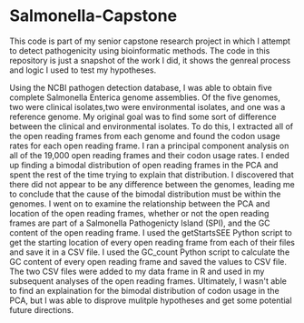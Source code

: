# Salmonella-Capstone
This code is part of my senior capstone research project in which I attempt to detect pathogenicity using bioinformatic methods. 
The code in this repository is just a snapshot of the work I did, it shows the genreal process and logic I used to test my hypotheses. 

Using the NCBI pathogen detection database, I was able to obtain five complete Salmonella Enterica genome assemblies. 
Of the five genomes, two were clinical isolates,two were environmental isolates, and one was a reference genome. 
My original goal was to find some sort of difference between the clinical and environmental isolates. 
To do this, I extracted all of the open reading frames from each genome and found the codon usage rates for each open reading frame. 
I ran a principal component analysis on all of the 19,000 open reading frames and their codon usage rates. 
I ended up finding a bimodal distribution of open reading frames in the PCA and spent the rest of the time trying to explain that distribution. 
I discovered that there did not appear to be any difference between the genomes, leading me to conclude that the cause of the bimodal distribution must be within the genomes.
I went on to examine the relationship between the PCA and location of the open reading frames, whether or not the open reading frames are part of a Salmonella Pathogenicty Island (SPI), and the GC content of the open reading frame. 
I used the getStartsSEE Python script to get the starting location of every open reading frame from each of their files and save it in a CSV file.
I used the GC_count Python script to calculate the GC content of every open reading frame and saved the values to CSV file. 
The two CSV files were added to my data frame in R and used in my subsequent analyses of the open reading frames. 
Ultimately, I wasn't able to find an explaination for the bimodal distribution of codon usage in the PCA, but I was able to disprove mulitple hypotheses and get some potential future directions. 
